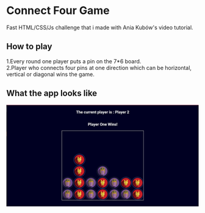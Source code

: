# Connect Four Game

Fast HTML/CSS/Js challenge that i made with Ania Kubów's video tutorial.

## How to play

1.Every round one player puts a pin on the 7\*6 board.  
2.Player who connects four pins at one direction which can be horizontal, vertical or diagonal wins the game.

## What the app looks like

![alt text](https://github.com/cengizhankose/connect-four-game/blob/main/Screenshot%202021-07-05%20155958.jpg)
